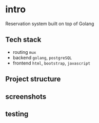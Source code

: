 # intro

Reservation system built on top of Golang

## Tech stack

- routing `mux`
- backend `golang`, `postgreSQL`
- frontend `html`, `bootstrap`, `javascript`

## Project structure

## screenshots

## testing
